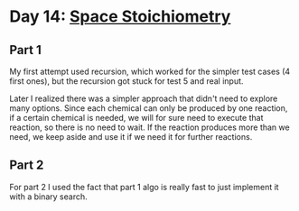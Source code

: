 # Day 14: [Space Stoichiometry](https://adventofcode.com/2019/day/14)

## Part 1

My first attempt used recursion, which worked for the simpler test cases (4 first ones), but the recursion got stuck for test 5 and real input.

Later I realized there was a simpler approach that didn't need to explore many options. Since each chemical can only be produced by one reaction, if a certain chemical is needed, we will for sure need to execute that reaction, so there is no need to wait. If the reaction produces more than we need, we keep aside and use it if we need it for further reactions.

## Part 2

For part 2 I used the fact that part 1 algo is really fast to just implement it with a binary search.
